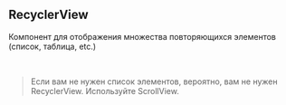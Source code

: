## RecyclerView

Компонент для отображения множества повторяющихся элементов (список, таблица, etc.)

<br>


<blockquote class="noveo-info">
Если вам не нужен список элементов, вероятно, вам не нужен RecyclerView.  
Используйте ScrollView.  

</blockquote>
<!-- .element: class="fragment, noveo-info" data-fragment-index="1" -->